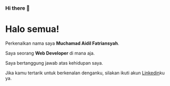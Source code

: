 ### Hi there 👋
# Halo semua! 

Perkenalkan nama saya **Muchamad Aidil Fatriansyah**.

Saya seorang **Web Developer** di mana aja.

Saya bertanggung jawab atas kehidupan saya.

Jika kamu tertarik untuk berkenalan denganku, silakan ikuti akun [Linkedin](https://www.linkedin.com/in/aidil-fatriansyah-6120a9220/)ku ya.


